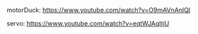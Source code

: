 motorDuck:
https://www.youtube.com/watch?v=O9mAVnAnlQI

servo:
https://www.youtube.com/watch?v=eqtWJAqltjU
